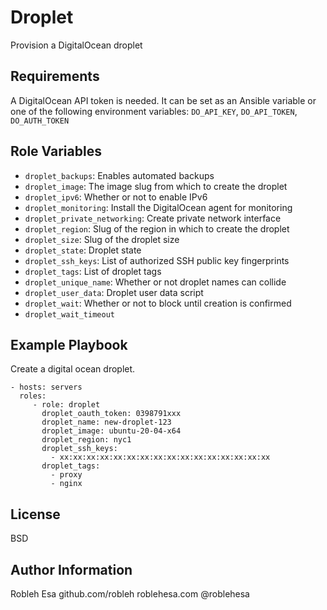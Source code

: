 Droplet
=========

Provision a DigitalOcean droplet

Requirements
------------

A DigitalOcean API token is needed. It can be set as an Ansible variable or one of the following environment variables: `DO_API_KEY`, `DO_API_TOKEN`, `DO_AUTH_TOKEN`

Role Variables
--------------

- `droplet_backups`: Enables automated backups
- `droplet_image`: The image slug from which to create the droplet
- `droplet_ipv6`: Whether or not to enable IPv6
- `droplet_monitoring`: Install the DigitalOcean agent for monitoring
- `droplet_private_networking`: Create private network interface
- `droplet_region`: Slug of the region in which to create the droplet
- `droplet_size`: Slug of the droplet size
- `droplet_state`: Droplet state
- `droplet_ssh_keys`: List of authorized SSH public key fingerprints
- `droplet_tags`: List of droplet tags
- `droplet_unique_name`: Whether or not droplet names can collide
- `droplet_user_data`: Droplet user data script
- `droplet_wait`: Whether or not to block until creation is confirmed
- `droplet_wait_timeout` 


Example Playbook
----------------

Create a digital ocean droplet.

    - hosts: servers
      roles:
         - role: droplet
           droplet_oauth_token: 0398791xxx
           droplet_name: new-droplet-123
           droplet_image: ubuntu-20-04-x64
           droplet_region: nyc1
           droplet_ssh_keys:
             - xx:xx:xx:xx:xx:xx:xx:xx:xx:xx:xx:xx:xx:xx:xx:xx
           droplet_tags:
             - proxy
             - nginx

License
-------

BSD

Author Information
------------------

Robleh Esa
github.com/robleh
roblehesa.com
@roblehesa
